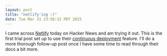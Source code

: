```yaml
---
layout: post
title: "netlify'ing :)"
date: Tue Mar 31 23:58:12 PDT 2015
---
```


I came across [Netlify](https://news.ycombinator.com/item?id=9297316) today
on Hacker News and am trying it out. This is the first trial post set up
to use their [continuous deployment](https://www.netlify.com/docs/continuous_deployment)
feature. I'll do a more thorough follow-up post once I have some time to
read through their docs a bit more.
